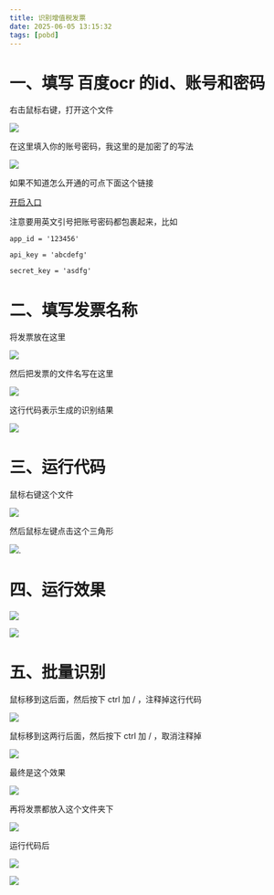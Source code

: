 ```yaml
---
title: 识别增值税发票
date: 2025-06-05 13:15:32
tags: [pobd]
---
```


#  一、填写 百度ocr 的id、账号和密码

右击鼠标右键，打开这个文件

![](https://raw.gitcode.com/yaaakaaang/pic/raw/main/1749105627298.jpg)

在这里填入你的账号密码，我这里的是加密了的写法

![](https://raw.gitcode.com/yaaakaaang/pic/raw/main/1749105916162.jpg)

如果不知道怎么开通的可点下面这个链接

[开启入口](https://blog.csdn.net/2301_81016982/article/details/147276083?spm=1001.2014.3001.5502)

注意要用英文引号把账号密码都包裹起来，比如

`app_id = '123456' `

`api_key = 'abcdefg'`

`secret_key = 'asdfg'`

#  二、填写发票名称

将发票放在这里

![](https://raw.gitcode.com/yaaakaaang/pic/raw/main/1749106356217.jpg)

然后把发票的文件名写在这里

![](https://raw.gitcode.com/yaaakaaang/pic/raw/main/1749106475137.jpg)

这行代码表示生成的识别结果

![](https://raw.gitcode.com/yaaakaaang/pic/raw/main/1749106534715.jpg)

#  三、运行代码

鼠标右键这个文件

![](https://raw.gitcode.com/yaaakaaang/pic/raw/main/1749106604775.jpg)

然后鼠标左键点击这个三角形

![](https://raw.gitcode.com/yaaakaaang/pic/raw/main/1749106644161.jpg).

#  四、运行效果

![](https://raw.gitcode.com/yaaakaaang/pic/raw/main/1749106715016.jpg)

![](https://raw.gitcode.com/yaaakaaang/pic/raw/main/1749103853675.jpg)

#  五、批量识别

鼠标移到这后面，然后按下 ctrl  加  / ，注释掉这行代码

![](https://raw.gitcode.com/yaaakaaang/pic/raw/main/1749106816845.jpg)

鼠标移到这两行后面，然后按下 ctrl  加  / ，取消注释掉

![](https://raw.gitcode.com/yaaakaaang/pic/raw/main/1749106949460.jpg)

最终是这个效果

![](https://raw.gitcode.com/yaaakaaang/pic/raw/main/1749107114514.jpg)

再将发票都放入这个文件夹下

![](https://raw.gitcode.com/yaaakaaang/pic/raw/main/1749107043247.jpg)

运行代码后

![](https://raw.gitcode.com/yaaakaaang/pic/raw/main/1749107205554.jpg)

![](https://raw.gitcode.com/yaaakaaang/pic/raw/main/1749107266685.jpg)


